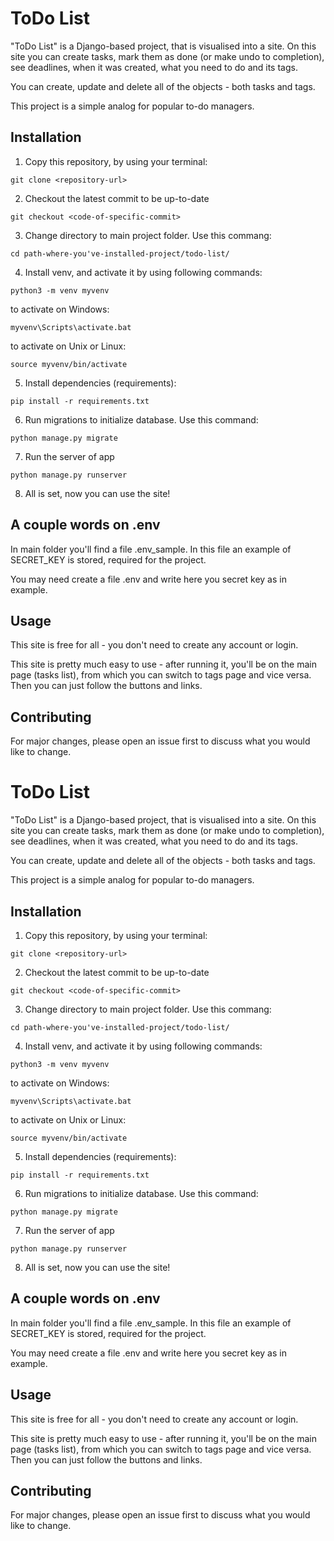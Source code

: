 # ToDo List

"ToDo List" is a Django-based project, that is visualised into a site. On this site you can create tasks, mark them as done (or make undo to completion), see deadlines, when it was created, what you need to do and its tags.

You can create, update and delete all of the objects - both tasks and tags.

This project is a simple analog for popular to-do managers.

## Installation

1. Copy this repository, by using your terminal:
```git
git clone <repository-url>
```
2. Checkout the latest commit to be up-to-date
```git
git checkout <code-of-specific-commit>
```
3. Change directory to main project folder. Use this commang:
```git
cd path-where-you've-installed-project/todo-list/
```
4. Install venv, and activate it by using following commands:
```git
python3 -m venv myvenv
```
to activate on Windows:
```git
myvenv\Scripts\activate.bat
```
to activate on Unix or Linux:
```git
source myvenv/bin/activate
```
5. Install dependencies (requirements):
```git
pip install -r requirements.txt
```
6. Run migrations to initialize database. Use this command:
```git
python manage.py migrate
```
7. Run the server of app
```git
python manage.py runserver
```
8. All is set, now you can use the site!

## A couple words on .env
In main folder you'll find a file .env_sample. In this file an example of SECRET_KEY is stored, required for the project.

You may need create a file .env and write here you secret key as in example.

## Usage
This site is free for all - you don't need to create any account or login.

This site is pretty much easy to use - after running it, you'll be on the main page (tasks list), from which you can switch to tags page and vice versa. Then you can just follow the buttons and links.

## Contributing

For major changes, please open an issue first to discuss what you would like to change.
# ToDo List

"ToDo List" is a Django-based project, that is visualised into a site. On this site you can create tasks, mark them as done (or make undo to completion), see deadlines, when it was created, what you need to do and its tags.

You can create, update and delete all of the objects - both tasks and tags.

This project is a simple analog for popular to-do managers.

## Installation

1. Copy this repository, by using your terminal:
```git
git clone <repository-url>
```
2. Checkout the latest commit to be up-to-date
```git
git checkout <code-of-specific-commit>
```
3. Change directory to main project folder. Use this commang:
```git
cd path-where-you've-installed-project/todo-list/
```
4. Install venv, and activate it by using following commands:
```git
python3 -m venv myvenv
```
to activate on Windows:
```git
myvenv\Scripts\activate.bat
```
to activate on Unix or Linux:
```git
source myvenv/bin/activate
```
5. Install dependencies (requirements):
```git
pip install -r requirements.txt
```
6. Run migrations to initialize database. Use this command:
```git
python manage.py migrate
```
7. Run the server of app
```git
python manage.py runserver
```
8. All is set, now you can use the site!

## A couple words on .env
In main folder you'll find a file .env_sample. In this file an example of SECRET_KEY is stored, required for the project.

You may need create a file .env and write here you secret key as in example.

## Usage
This site is free for all - you don't need to create any account or login.

This site is pretty much easy to use - after running it, you'll be on the main page (tasks list), from which you can switch to tags page and vice versa. Then you can just follow the buttons and links.

## Contributing

For major changes, please open an issue first to discuss what you would like to change.
